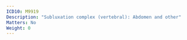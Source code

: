 ```yaml
---
ICD10: M9919
Description: "Subluxation complex (vertebral): Abdomen and other"
Matters: No
Weight: 0
---
```

